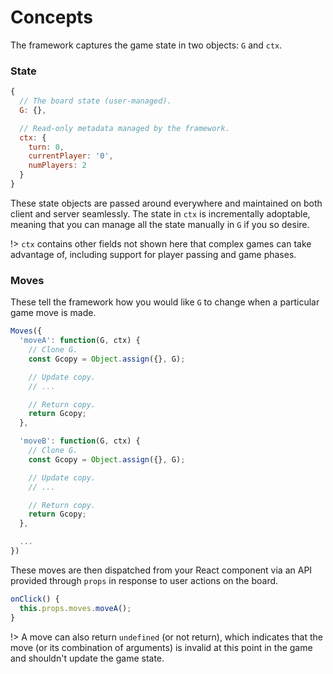 # Concepts

The framework captures the game state in two objects: `G` and
`ctx`.

### State

```js
{
  // The board state (user-managed).
  G: {},

  // Read-only metadata managed by the framework.
  ctx: {
    turn: 0,
    currentPlayer: '0',
    numPlayers: 2
  }
}
```

These state objects are passed around everywhere and maintained
on both client and server seamlessly. The state in `ctx` is
incrementally adoptable, meaning that you can manage all the
state manually in `G` if you so desire.

!> `ctx` contains other fields not shown here that complex games
can take advantage of, including support for player passing and game phases.

### Moves

These tell the framework how you would like `G` to change
when a particular game move is made.

```js
Moves({
  'moveA': function(G, ctx) {
    // Clone G.
    const Gcopy = Object.assign({}, G);

    // Update copy.
    // ...

    // Return copy.
    return Gcopy;
  },

  'moveB': function(G, ctx) {
    // Clone G.
    const Gcopy = Object.assign({}, G);

    // Update copy.
    // ...

    // Return copy.
    return Gcopy;
  },

  ...
})
```

These moves are then dispatched from your React component
via an API provided through `props` in response to user
actions on the board.

```js
onClick() {
  this.props.moves.moveA();
}
```

!> A move can also return `undefined` (or not return),
which indicates that the move (or its combination of arguments)
is invalid at this point in the game and shouldn't update the
game state.
